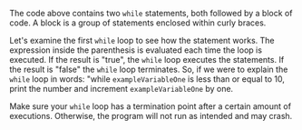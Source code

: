 The code above contains two `while` statements, both followed by a block of code. A block is a group of statements enclosed within curly braces.

Let's examine the first `while` loop to see how the statement works. The expression inside the parenthesis is evaluated each time the loop is executed. If the result is "true", the `while` loop executes the statements. If the result is "false" the `while` loop terminates. So, if we were to explain the `while` loop in words: "while `exampleVariableOne` is less than or equal to 10, print the number and increment `exampleVariableOne` by one.

Make sure your `while` loop has a termination point after a certain amount of executions. Otherwise, the program will not run as intended and may crash.

